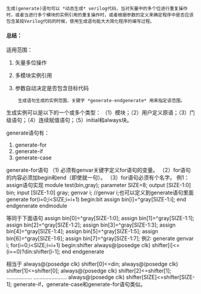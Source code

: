 	生成(generate)语句可以 *动态生成* verilog代码，当对矢量中的多个位进行重复操作时，或者当进行多个模块的实例引用的重复操作时，或者根据参数的定义来确定程序中是否应该包含某段Verilog代码的时候，使用生成语句能大大简化程序的编写过程。

#### 总结：
适用范围：
1. 矢量多位操作
2. 多模块实例引用
3. 参数自动决定是否包含目标代码

     	生成语句生成的实例范围，关键字 *generate-endgenerate* 用来指定该范围。

生成实例可以是以下的一个或多个类型：
       （1）模块；（2）用户定义原语；（3）门级语句；（4）连续赋值语句；（5）initial和always块。

generate语句有：
1. generate-for
2. generate-if
3. generate-case

generate-for语句
（1) 必须有genvar关键字定义for语句的变量。
（2）for语句的内容必须加begin和end（即使就一句）。
（3）for语句必须有个名字。
例1：assign语句实现
module test(bin,gray);
       parameter SIZE=8;
       output [SIZE-1:0] bin;
       input [SIZE-1:0] gray;
       genvar i; //genvar i;也可以定义到generate语句里面
       generate
              for(i=0;i<SIZE;i=i+1)
              begin:bit
                     assign bin[i]=^gray[SIZE-1:i];
              end
       endgenerate
endmodule

等同于下面语句
assign bin[0]=^gray[SIZE-1:0];
assign bin[1]=^gray[SIZE-1:1];
assign bin[2]=^gray[SIZE-1:2];
assign bin[3]=^gray[SIZE-1:3];
assign bin[4]=^gray[SIZE-1:4];
assign bin[5]=^gray[SIZE-1:5];
assign bin[6]=^gray[SIZE-1:6];
assign bin[7]=^gray[SIZE-1:7];
例2:
generate
       genvar i;
       for(i=0;i<SIZE;i=i+1)
       begin:shifter
              always@(posedge clk)
                     shifter[i]<=(i==0)?din:shifter[i-1];
       end
endgenerate

相当于
always@(posedge clk)
       shifter[0]<=din;
always@(posedge clk)
       shifter[1]<=shifter[0];
always@(posedge clk)
       shifter[2]<=shifter[1];
.................
       ......................
always@(posedge clk)
       shifter[SIZE]<=shifter[SIZE-1];
generate-if，generate-case和generate-for语句类似。
